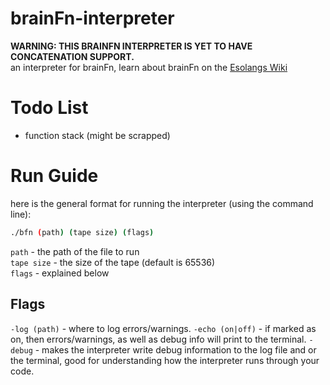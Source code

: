 # brainFn-interpreter
**WARNING: THIS BRAINFN INTERPRETER IS YET TO HAVE CONCATENATION SUPPORT.**
<br>an interpreter for brainFn, learn about brainFn on the [Esolangs Wiki](https://esolangs.org/wiki/BrainFn)
# Todo List
 * function stack (might be scrapped)

# Run Guide
here is the general format for running the interpreter (using the command line):
```sh
./bfn (path) (tape size) (flags)
```
`path` - the path of the file to run<br>
`tape size` - the size of the tape (default is 65536)<br>
`flags` - explained below<br>
## Flags
`-log (path)` - where to log errors\/warnings.
`-echo (on|off)` - if marked as on, then errors\/warnings, as well as debug info will print to the terminal.
`-debug` - makes the interpreter write debug information to the log file and or the terminal, good for understanding how the interpreter runs through your code.
